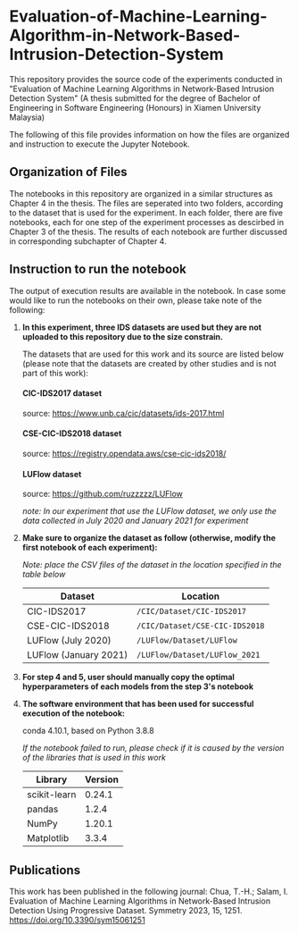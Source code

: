 # Evaluation-of-Machine-Learning-Algorithm-in-Network-Based-Intrusion-Detection-System
This repository provides the source code of the experiments conducted in "Evaluation of Machine Learning Algorithms in Network-Based Intrusion Detection System" (A thesis submitted for the degree of Bachelor of Engineering in Software Engineering (Honours) in Xiamen University Malaysia)

The following of this file provides information on how the files are organized and instruction to execute the Jupyter Notebook. 

## Organization of Files
The notebooks in this repository are organized in a similar structures as Chapter 4 in the thesis. The files are seperated into two folders, according to the dataset that is used for the experiment. In each folder, there are five notebooks, each for one step of the experiment processes as descirbed in Chapter 3 of the thesis. The results of each notebook are further discussed in corresponding subchapter of Chapter 4.

## Instruction to run the notebook
The output of execution results are available in the notebook. In case some would like to run the notebooks on their own, please take note of the following:

1. **In this experiment, three IDS datasets are used but they are not uploaded to this repository due to the size constrain.**
   
   The datasets that are used for this work and its source are listed below (please note that the datasets are created by other studies and is not part of this work):
   
   #### CIC-IDS2017 dataset
   source: https://www.unb.ca/cic/datasets/ids-2017.html

   #### CSE-CIC-IDS2018 dataset
   source: https://registry.opendata.aws/cse-cic-ids2018/
   
   #### LUFlow dataset
   source: https://github.com/ruzzzzz/LUFlow
   
   *note: In our experiment that use the LUFlow dataset, we only use the data collected in July 2020 and January 2021 for experiment*
   
   
2. **Make sure to organize the dataset as follow (otherwise, modify the first notebook of each experiment):**

   *Note: place the CSV files of the dataset in the location specified in the table below*
   
   |Dataset|Location|
   |-|-|
   |CIC-IDS2017|`/CIC/Dataset/CIC-IDS2017`|
   |CSE-CIC-IDS2018|`/CIC/Dataset/CSE-CIC-IDS2018`|
   |LUFlow (July 2020)|`/LUFlow/Dataset/LUFlow`|
   |LUFlow (January 2021)|`/LUFlow/Dataset/LUFlow_2021`|



3. **For step 4 and 5, user should manually copy the optimal hyperparameters of each models from the step 3's notebook**

4. **The software environment that has been used for successful execution of the notebook:**
   
   conda 4.10.1, based on Python 3.8.8
   
   *If the notebook failed to run, please check if it is caused by the version of the libraries that is used in this work*
   
   |Library     |Version|
   |------------|-------|
   |scikit-learn|0.24.1 |
   |pandas      |1.2.4  |
   |NumPy       |1.20.1 |
   Matplotlib   |3.3.4  |

## Publications
This work has been published in the following journal:
Chua, T.-H.; Salam, I. Evaluation of Machine Learning Algorithms in Network-Based Intrusion Detection Using Progressive Dataset. Symmetry 2023, 15, 1251. https://doi.org/10.3390/sym15061251
